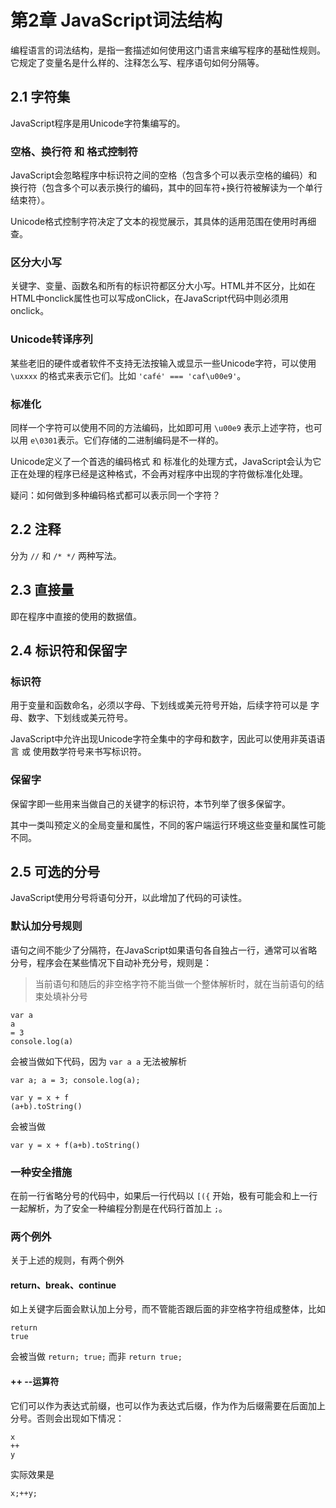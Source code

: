 # 第2章 JavaScript词法结构

编程语言的词法结构，是指一套描述如何使用这门语言来编写程序的基础性规则。它规定了变量名是什么样的、注释怎么写、程序语句如何分隔等。

## 2.1 字符集


JavaScript程序是用Unicode字符集编写的。

### 空格、换行符 和 格式控制符

JavaScript会忽略程序中标识符之间的空格（包含多个可以表示空格的编码）和换行符（包含多个可以表示换行的编码，其中的回车符+换行符被解读为一个单行结束符）。

Unicode格式控制字符决定了文本的视觉展示，其具体的适用范围在使用时再细查。

### 区分大小写

关键字、变量、函数名和所有的标识符都区分大小写。HTML并不区分，比如在HTML中onclick属性也可以写成onClick，在JavaScript代码中则必须用onclick。

### Unicode转译序列

某些老旧的硬件或者软件不支持无法按输入或显示一些Unicode字符，可以使用 `\uxxxx` 的格式来表示它们。比如 `'café' === 'caf\u00e9'`。

### 标准化

同样一个字符可以使用不同的方法编码，比如即可用 `\u00e9` 表示上述字符，也可以用 `e\0301`表示。它们存储的二进制编码是不一样的。

Unicode定义了一个首选的编码格式 和 标准化的处理方式，JavaScript会认为它正在处理的程序已经是这种格式，不会再对程序中出现的字符做标准化处理。

疑问：如何做到多种编码格式都可以表示同一个字符？

## 2.2 注释

分为  `//` 和 `/* */`  两种写法。

## 2.3 直接量

即在程序中直接的使用的数据值。

## 2.4 标识符和保留字


### 标识符

用于变量和函数命名，必须以字母、下划线或美元符号开始，后续字符可以是 字母、数字、下划线或美元符号。

JavaScript中允许出现Unicode字符全集中的字母和数字，因此可以使用非英语语言 或 使用数学符号来书写标识符。


### 保留字

保留字即一些用来当做自己的关键字的标识符，本节列举了很多保留字。

其中一类叫预定义的全局变量和属性，不同的客户端运行环境这些变量和属性可能不同。


## 2.5 可选的分号


JavaScript使用分号将语句分开，以此增加了代码的可读性。

### 默认加分号规则

语句之间不能少了分隔符，在JavaScript如果语句各自独占一行，通常可以省略分号，程序会在某些情况下自动补充分号，规则是：

> 当前语句和随后的非空格字符不能当做一个整体解析时，就在当前语句的结束处填补分号


```
var a
a 
= 3
console.log(a)
```
会被当做如下代码，因为 `var a a` 无法被解析
```
var a; a = 3; console.log(a);
```

```
var y = x + f
(a+b).toString()
```
会被当做
```
var y = x + f(a+b).toString()
```

### 一种安全措施

在前一行省略分号的代码中，如果后一行代码以 `[({` 开始，极有可能会和上一行一起解析，为了安全一种编程分割是在代码行首加上 `;`。

### 两个例外

关于上述的规则，有两个例外

#### return、break、continue 

如上关键字后面会默认加上分号，而不管能否跟后面的非空格字符组成整体，比如
``` 
return 
true
```

会被当做 `return; true;` 而非 `return true;`

#### ++ --运算符

它们可以作为表达式前缀，也可以作为表达式后缀，作为作为后缀需要在后面加上分号。否则会出现如下情况：

```
x
++
y
```

实际效果是

```
x;++y;
```